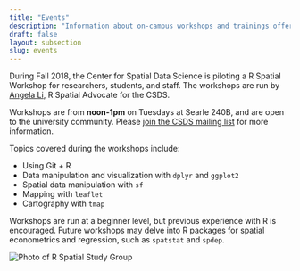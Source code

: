 ```yaml
---
title: "Events"
description: "Information about on-campus workshops and trainings offered by the Center for Spatial Data Science"
draft: false
layout: subsection
slug: events
---
```


During Fall 2018, the Center for Spatial Data Science is piloting a R Spatial Workshop for researchers, students, and staff. The workshops are run by [Angela Li](https://twitter.com/CivicAngela), R Spatial Advocate for the CSDS.

Workshops are from **noon-1pm** on Tuesdays at Searle 240B, and are open to the university community. Please [join the CSDS mailing list](https://groups.google.com/forum/#!forum/csds-study-group) for more information.

Topics covered during the workshops include:

* Using Git + R
* Data manipulation and visualization with `dplyr` and `ggplot2`
* Spatial data manipulation with `sf`
* Mapping with `leaflet`
* Cartography with `tmap`

Workshops are run at a beginner level, but previous experience with R is encouraged. Future workshops may delve into R packages for spatial econometrics and regression, such as `spatstat` and `spdep`.

![Photo of R Spatial Study Group](events/rspatial-study-group.JPG)